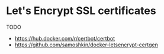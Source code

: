 # Let's Encrypt SSL certificates

TODO
- https://hub.docker.com/r/certbot/certbot
- https://github.com/samoshkin/docker-letsencrypt-certgen
